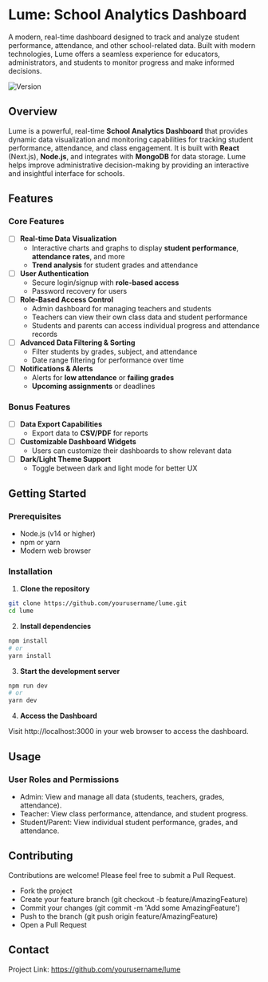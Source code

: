 # Lume: School Analytics Dashboard

A modern, real-time dashboard designed to track and analyze student performance, attendance, and other school-related data. Built with modern technologies, Lume offers a seamless experience for educators, administrators, and students to monitor progress and make informed decisions.

![Version](https://img.shields.io/badge/version-1.0.0-green.svg)

## Overview

Lume is a powerful, real-time **School Analytics Dashboard** that provides dynamic data visualization and monitoring capabilities for tracking student performance, attendance, and class engagement. It is built with **React** (Next.js), **Node.js**, and integrates with **MongoDB** for data storage. Lume helps improve administrative decision-making by providing an interactive and insightful interface for schools.

## Features

### Core Features
- [ ] **Real-time Data Visualization**
  - Interactive charts and graphs to display **student performance**, **attendance rates**, and more
  - **Trend analysis** for student grades and attendance
- [ ] **User Authentication**
  - Secure login/signup with **role-based access**
  - Password recovery for users
- [ ] **Role-Based Access Control**
  - Admin dashboard for managing teachers and students
  - Teachers can view their own class data and student performance
  - Students and parents can access individual progress and attendance records
- [ ] **Advanced Data Filtering & Sorting**
  - Filter students by grades, subject, and attendance
  - Date range filtering for performance over time
- [ ] **Notifications & Alerts**
  - Alerts for **low attendance** or **failing grades**
  - **Upcoming assignments** or deadlines

### Bonus Features
- [ ] **Data Export Capabilities**  
  - Export data to **CSV/PDF** for reports
- [ ] **Customizable Dashboard Widgets**
  - Users can customize their dashboards to show relevant data
- [ ] **Dark/Light Theme Support**  
  - Toggle between dark and light mode for better UX

## Getting Started

### Prerequisites
- Node.js (v14 or higher)
- npm or yarn
- Modern web browser

### Installation

1. **Clone the repository**
```bash
git clone https://github.com/yourusername/lume.git
cd lume
```

2. **Install dependencies**
```bash
npm install
# or
yarn install
```

3. **Start the development server**
```bash
npm run dev
# or
yarn dev
```

4. **Access the Dashboard**

Visit http://localhost:3000 in your web browser to access the dashboard.

## Usage

### User Roles and Permissions

- Admin: View and manage all data (students, teachers, grades, attendance).
- Teacher: View class performance, attendance, and student progress.
- Student/Parent: View individual student performance, grades, and attendance.

## Contributing

Contributions are welcome! Please feel free to submit a Pull Request.

- Fork the project
- Create your feature branch (git checkout -b feature/AmazingFeature)
- Commit your changes (git commit -m 'Add some AmazingFeature')
- Push to the branch (git push origin feature/AmazingFeature)
- Open a Pull Request

## Contact

Project Link: https://github.com/yourusername/lume